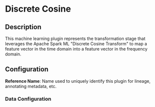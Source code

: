 
# Discrete Cosine

## Description
This machine learning plugin represents the transformation stage that leverages the Apache Spark ML "Discrete Cosine 
Transform" to map a feature vector in the time domain into a feature vector in the frequency domain.

## Configuration
**Reference Name**: Name used to uniquely identify this plugin for lineage, annotating metadata, etc.

### Data Configuration
